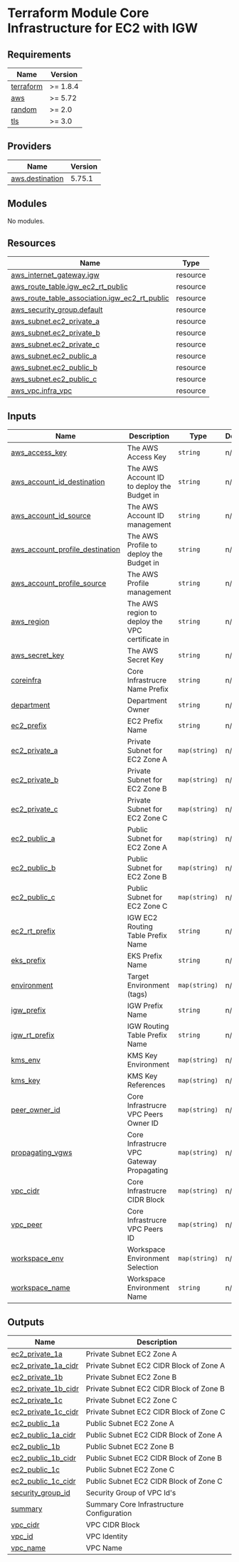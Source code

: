 # Terraform Module Core Infrastructure for EC2 with IGW

<!-- BEGIN_TF_DOCS -->
## Requirements

| Name | Version |
|------|---------|
| <a name="requirement_terraform"></a> [terraform](#requirement\_terraform) | >= 1.8.4 |
| <a name="requirement_aws"></a> [aws](#requirement\_aws) | >= 5.72 |
| <a name="requirement_random"></a> [random](#requirement\_random) | >= 2.0 |
| <a name="requirement_tls"></a> [tls](#requirement\_tls) | >= 3.0 |

## Providers

| Name | Version |
|------|---------|
| <a name="provider_aws.destination"></a> [aws.destination](#provider\_aws.destination) | 5.75.1 |

## Modules

No modules.

## Resources

| Name | Type |
|------|------|
| [aws_internet_gateway.igw](https://registry.terraform.io/providers/hashicorp/aws/latest/docs/resources/internet_gateway) | resource |
| [aws_route_table.igw_ec2_rt_public](https://registry.terraform.io/providers/hashicorp/aws/latest/docs/resources/route_table) | resource |
| [aws_route_table_association.igw_ec2_rt_public](https://registry.terraform.io/providers/hashicorp/aws/latest/docs/resources/route_table_association) | resource |
| [aws_security_group.default](https://registry.terraform.io/providers/hashicorp/aws/latest/docs/resources/security_group) | resource |
| [aws_subnet.ec2_private_a](https://registry.terraform.io/providers/hashicorp/aws/latest/docs/resources/subnet) | resource |
| [aws_subnet.ec2_private_b](https://registry.terraform.io/providers/hashicorp/aws/latest/docs/resources/subnet) | resource |
| [aws_subnet.ec2_private_c](https://registry.terraform.io/providers/hashicorp/aws/latest/docs/resources/subnet) | resource |
| [aws_subnet.ec2_public_a](https://registry.terraform.io/providers/hashicorp/aws/latest/docs/resources/subnet) | resource |
| [aws_subnet.ec2_public_b](https://registry.terraform.io/providers/hashicorp/aws/latest/docs/resources/subnet) | resource |
| [aws_subnet.ec2_public_c](https://registry.terraform.io/providers/hashicorp/aws/latest/docs/resources/subnet) | resource |
| [aws_vpc.infra_vpc](https://registry.terraform.io/providers/hashicorp/aws/latest/docs/resources/vpc) | resource |

## Inputs

| Name | Description | Type | Default | Required |
|------|-------------|------|---------|:--------:|
| <a name="input_aws_access_key"></a> [aws\_access\_key](#input\_aws\_access\_key) | The AWS Access Key | `string` | n/a | yes |
| <a name="input_aws_account_id_destination"></a> [aws\_account\_id\_destination](#input\_aws\_account\_id\_destination) | The AWS Account ID to deploy the Budget in | `string` | n/a | yes |
| <a name="input_aws_account_id_source"></a> [aws\_account\_id\_source](#input\_aws\_account\_id\_source) | The AWS Account ID management | `string` | n/a | yes |
| <a name="input_aws_account_profile_destination"></a> [aws\_account\_profile\_destination](#input\_aws\_account\_profile\_destination) | The AWS Profile to deploy the Budget in | `string` | n/a | yes |
| <a name="input_aws_account_profile_source"></a> [aws\_account\_profile\_source](#input\_aws\_account\_profile\_source) | The AWS Profile management | `string` | n/a | yes |
| <a name="input_aws_region"></a> [aws\_region](#input\_aws\_region) | The AWS region to deploy the VPC certificate in | `string` | n/a | yes |
| <a name="input_aws_secret_key"></a> [aws\_secret\_key](#input\_aws\_secret\_key) | The AWS Secret Key | `string` | n/a | yes |
| <a name="input_coreinfra"></a> [coreinfra](#input\_coreinfra) | Core Infrastrucre Name Prefix | `string` | n/a | yes |
| <a name="input_department"></a> [department](#input\_department) | Department Owner | `string` | n/a | yes |
| <a name="input_ec2_prefix"></a> [ec2\_prefix](#input\_ec2\_prefix) | EC2 Prefix Name | `string` | n/a | yes |
| <a name="input_ec2_private_a"></a> [ec2\_private\_a](#input\_ec2\_private\_a) | Private Subnet for EC2 Zone A | `map(string)` | n/a | yes |
| <a name="input_ec2_private_b"></a> [ec2\_private\_b](#input\_ec2\_private\_b) | Private Subnet for EC2 Zone B | `map(string)` | n/a | yes |
| <a name="input_ec2_private_c"></a> [ec2\_private\_c](#input\_ec2\_private\_c) | Private Subnet for EC2 Zone C | `map(string)` | n/a | yes |
| <a name="input_ec2_public_a"></a> [ec2\_public\_a](#input\_ec2\_public\_a) | Public Subnet for EC2 Zone A | `map(string)` | n/a | yes |
| <a name="input_ec2_public_b"></a> [ec2\_public\_b](#input\_ec2\_public\_b) | Public Subnet for EC2 Zone B | `map(string)` | n/a | yes |
| <a name="input_ec2_public_c"></a> [ec2\_public\_c](#input\_ec2\_public\_c) | Public Subnet for EC2 Zone C | `map(string)` | n/a | yes |
| <a name="input_ec2_rt_prefix"></a> [ec2\_rt\_prefix](#input\_ec2\_rt\_prefix) | IGW EC2 Routing Table Prefix Name | `string` | n/a | yes |
| <a name="input_eks_prefix"></a> [eks\_prefix](#input\_eks\_prefix) | EKS Prefix Name | `string` | n/a | yes |
| <a name="input_environment"></a> [environment](#input\_environment) | Target Environment (tags) | `map(string)` | n/a | yes |
| <a name="input_igw_prefix"></a> [igw\_prefix](#input\_igw\_prefix) | IGW Prefix Name | `string` | n/a | yes |
| <a name="input_igw_rt_prefix"></a> [igw\_rt\_prefix](#input\_igw\_rt\_prefix) | IGW Routing Table Prefix Name | `string` | n/a | yes |
| <a name="input_kms_env"></a> [kms\_env](#input\_kms\_env) | KMS Key Environment | `map(string)` | n/a | yes |
| <a name="input_kms_key"></a> [kms\_key](#input\_kms\_key) | KMS Key References | `map(string)` | n/a | yes |
| <a name="input_peer_owner_id"></a> [peer\_owner\_id](#input\_peer\_owner\_id) | Core Infrastrucre VPC Peers Owner ID | `map(string)` | n/a | yes |
| <a name="input_propagating_vgws"></a> [propagating\_vgws](#input\_propagating\_vgws) | Core Infrastrucre VPC Gateway Propagating | `map(string)` | n/a | yes |
| <a name="input_vpc_cidr"></a> [vpc\_cidr](#input\_vpc\_cidr) | Core Infrastrucre CIDR Block | `map(string)` | n/a | yes |
| <a name="input_vpc_peer"></a> [vpc\_peer](#input\_vpc\_peer) | Core Infrastrucre VPC Peers ID | `map(string)` | n/a | yes |
| <a name="input_workspace_env"></a> [workspace\_env](#input\_workspace\_env) | Workspace Environment Selection | `map(string)` | n/a | yes |
| <a name="input_workspace_name"></a> [workspace\_name](#input\_workspace\_name) | Workspace Environment Name | `string` | n/a | yes |

## Outputs

| Name | Description |
|------|-------------|
| <a name="output_ec2_private_1a"></a> [ec2\_private\_1a](#output\_ec2\_private\_1a) | Private Subnet EC2 Zone A |
| <a name="output_ec2_private_1a_cidr"></a> [ec2\_private\_1a\_cidr](#output\_ec2\_private\_1a\_cidr) | Private Subnet EC2 CIDR Block of Zone A |
| <a name="output_ec2_private_1b"></a> [ec2\_private\_1b](#output\_ec2\_private\_1b) | Private Subnet EC2 Zone B |
| <a name="output_ec2_private_1b_cidr"></a> [ec2\_private\_1b\_cidr](#output\_ec2\_private\_1b\_cidr) | Private Subnet EC2 CIDR Block of Zone B |
| <a name="output_ec2_private_1c"></a> [ec2\_private\_1c](#output\_ec2\_private\_1c) | Private Subnet EC2 Zone C |
| <a name="output_ec2_private_1c_cidr"></a> [ec2\_private\_1c\_cidr](#output\_ec2\_private\_1c\_cidr) | Private Subnet EC2 CIDR Block of Zone C |
| <a name="output_ec2_public_1a"></a> [ec2\_public\_1a](#output\_ec2\_public\_1a) | Public Subnet EC2 Zone A |
| <a name="output_ec2_public_1a_cidr"></a> [ec2\_public\_1a\_cidr](#output\_ec2\_public\_1a\_cidr) | Public Subnet EC2 CIDR Block of Zone A |
| <a name="output_ec2_public_1b"></a> [ec2\_public\_1b](#output\_ec2\_public\_1b) | Public Subnet EC2 Zone B |
| <a name="output_ec2_public_1b_cidr"></a> [ec2\_public\_1b\_cidr](#output\_ec2\_public\_1b\_cidr) | Public Subnet EC2 CIDR Block of Zone B |
| <a name="output_ec2_public_1c"></a> [ec2\_public\_1c](#output\_ec2\_public\_1c) | Public Subnet EC2 Zone C |
| <a name="output_ec2_public_1c_cidr"></a> [ec2\_public\_1c\_cidr](#output\_ec2\_public\_1c\_cidr) | Public Subnet EC2 CIDR Block of Zone C |
| <a name="output_security_group_id"></a> [security\_group\_id](#output\_security\_group\_id) | Security Group of VPC Id's |
| <a name="output_summary"></a> [summary](#output\_summary) | Summary Core Infrastructure Configuration |
| <a name="output_vpc_cidr"></a> [vpc\_cidr](#output\_vpc\_cidr) | VPC CIDR Block |
| <a name="output_vpc_id"></a> [vpc\_id](#output\_vpc\_id) | VPC Identity |
| <a name="output_vpc_name"></a> [vpc\_name](#output\_vpc\_name) | VPC Name |
<!-- END_TF_DOCS -->